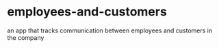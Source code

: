 # employees-and-customers

an app that tracks communication between employees and customers in the company
